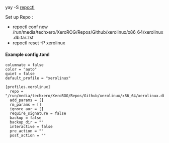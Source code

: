 yay -S [repoctl](https://github.com/cassava/repoctl)

Set up Repo :  

- repoctl conf new /run/media/techxero/XeroROG/Repos/Github/xerolinux/x86_64/xerolinux.db.tar.zst
- repoctl reset -P xerolinux

#### Example config.toml
```
columnate = false
color = "auto"
quiet = false
default_profile = "xerolinux"

[profiles.xerolinux]
  repo = "/run/media/techxero/XeroROG/Repos/Github/xerolinux/x86_64/xerolinux.db.tar.zst"
  add_params = []
  rm_params = []
  ignore_aur = []
  require_signature = false
  backup = false
  backup_dir = ""
  interactive = false
  pre_action = ""
  post_action = ""
```
